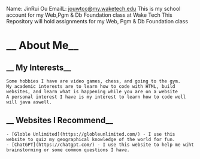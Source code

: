 Name: JinRui Ou  EmailL: jouwtcc@my.waketech.edu
This is my school account for my Web,Pgm & Db Foundation class at Wake Tech
This Repository will hold assignments for my Web, Pgm & Db Foundation class

# __ About Me__
## __ My Interests__
    Some hobbies I have are video games, chess, and going to the gym.
    My academic interests are to learn how to code with HTML, build websites, and learn what is happening while you are on a website
    A personal interest I have is my interest to learn how to code well will java aswell.
## __ Websites I Recommend__
    - [Globle Unlimited](https://globleunlimited.com/) - I use this website to quiz my geographical knowledge of the world for fun.
    - [ChatGPT](https://chatgpt.com/) - I use this website to help me wiht brainstorming or some common questions I have.